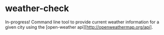 # weather-check

In-progress! Command line tool to provide current weather information for a given city using the [open-weather api][http://openweathermap.org/api].

